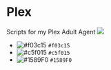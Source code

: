 # Plex
Scripts for my Plex Adult Agent
 ![](http://lh5.ggpht.com/-03u6RW4cLBE/U54u_5VPCdI/AAAAAAAE9Gg/QaEjVxoDiiM/danganronpa_150_370_320.png) 

- ![#f03c15](https://placehold.it/15/f03c15/000000?text=+) `#f03c15`
- ![#c5f015](https://placehold.it/15/c5f015/000000?text=+) `#c5f015`
- ![#1589F0](https://placehold.it/15/1589F0/000000?text=+) `#1589F0`
